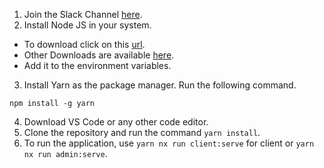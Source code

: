 1. Join the Slack Channel [here](https://join.slack.com/t/newworkspace-ehc8313/shared_invite/zt-1dpeo32lj-dJouZW1LKoDm_o~YfG1v8g).
2. Install Node JS in your system.

- To download click on this [url](https://nodejs.org/download/release/v14.18.1/node-v14.18.1-x64.msi).
- Other Downloads are available [here](https://nodejs.org/download/release/v14.18.1/).
- Add it to the environment variables.

3. Install Yarn as the package manager. Run the following command.

```
npm install -g yarn
```

4. Download VS Code or any other code editor.
5. Clone the repository and run the command `yarn install`.
6. To run the application, use `yarn nx run client:serve` for client or `yarn nx run admin:serve`.
